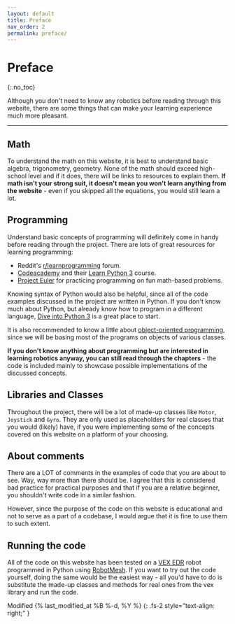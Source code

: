 ```yaml
---
layout: default
title: Preface
nav_order: 2
permalink: preface/
---
```


# Preface
{:.no_toc}

Although you don't need to know any robotics before reading through this website, there are some things that can make your learning experience much more pleasant.

---

## Math
To understand the math on this website, it is best to understand basic algebra, trigonometry, geometry. None of the math should exceed high-school level and if it does, there will be links to resources to explain them. **If math isn't your strong suit, it doesn't mean you won't learn anything from the website** - even if you skipped all the equations, you would still learn a lot.


## Programming
Understand basic concepts of programming will definitely come in handy before reading through the project. There are lots of great resources for learning programming:
- Reddit's [r/learnprogramming](https://www.reddit.com/r/learnprogramming/) forum.
- [Codeacademy](https://www.codecademy.com/) and their [Learn Python 3](https://www.codecademy.com/learn/learn-python-3) course.
- [Project Euler](https://projecteuler.net/) for practicing programming on fun math-based problems.

Knowing syntax of Python would also be helpful, since all of the code examples discussed in the project are written in Python. If you don't know much about Python, but already know how to program in a different language, [Dive into Python 3](http://histo.ucsf.edu/BMS270/diveintopython3-r802.pdf) is a great place to start.

It is also recommended to know a little about [object-oriented programming](https://en.wikipedia.org/wiki/Object-oriented_programming), since we will be basing most of the programs on objects of various classes.

**If you don't know anything about programming but are interested in learning robotics anyway, you can still read through the chapters** - the code is included mainly to showcase possible implementations of the discussed concepts.


## Libraries and Classes
Throughout the project, there will be a lot of made-up classes like `Motor`, `Joystick` and `Gyro`. They are only used as placeholders for real classes that you would (likely) have, if you were implementing some of the concepts covered on this website on a platform of your choosing.


## About comments
There are a LOT of comments in the examples of code that you are about to see. Way, way more than there should be. I agree that this is considered bad practice for practical purposes and that if you are a relative beginner, you shouldn't write code in a similar fashion.

However, since the purpose of the code on this website is educational and not to serve as a part of a codebase, I would argue that it is fine to use them to such extent.


## Running the code
All of the code on this website has been tested on a [VEX EDR](https://www.vexrobotics.com/vexedr) robot programmed in Python using [RobotMesh](https://www.robotmesh.com/). If you want to try out the code yourself, doing the same would be the easiest way - all you'd have to do is substitute the made-up classes and methods for real ones from the vex library and run the code.

Modified {% last_modified_at %B %-d, %Y %}
{: .fs-2 style="text-align: right;" }
